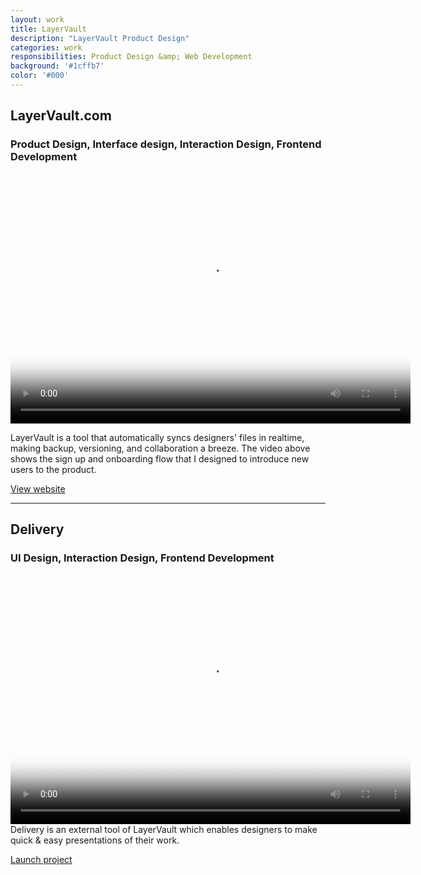 ```yaml
---
layout: work
title: LayerVault
description: "LayerVault Product Design"
categories: work
responsibilities: Product Design &amp; Web Development
background: '#1cffb7'
color: '#000'
---
```


<h2>LayerVault.com</h2>
<h3>Product Design, Interface design, Interaction Design, Frontend Development</h3>

<div>
  <video id="layervault" class="browser_img" title="LayerVault.com"
    preload="auto" width="640" height="400" poster="{{ site.root }}/work/layervault/layervault.png" data-setup="{}">
    <source src="{{ site.root }}/work/layervault/layervault.mp4" type='video/mp4'>
    <source src="{{ site.root }}/work/layervault/layervault.webm" type='video/webm'>
  </video>
</div>

LayerVault is a tool that automatically syncs designers' files in realtime, making backup, versioning, and collaboration a breeze. The video above shows the sign up and onboarding flow that I designed to introduce new users to the product.

<a href="http://layervault.com" class="button" rel="external">View website</a>

<hr/>

<h2>Delivery</h2>
<h3>UI Design, Interaction Design, Frontend Development</h3>

<div>
  <video id="delivery" class="browser_img" title="Delivery - LayerVault.com"
    preload="auto" width="640" height="400" poster="{{ site.root }}/work/layervault/delivery.png" data-setup="{}">
    <source src="{{ site.root }}/work/layervault/delivery.mp4" type='video/mp4'>
    <source src="{{ site.root }}/work/layervault/delivery.webm" type='video/webm'>
  </video>
</div>
Delivery is an external tool of LayerVault which enables designers to make quick &amp; easy presentations of their work.

<a href="http://delivery.layervault.com" class="button" rel="external">Launch project</a>